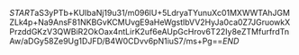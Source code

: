 $START$aS3yPTb+KUIbaNj19u31/m096lU+5LdryaTYunuXc01MXWWTAhJGMZLk4p+Na9AnsF81NKBGvKCMUvgE9aHeWgstlbVV2HyJa0ca0Z7JGruowkXPrzddGKzV3QWBiR2OkOax4ntLirK2uf6eAUpGcHrov6T22Iy8eZTMfurfrdTnAw/aDGy58Ze9Ug1DJFD/B4W0CDvv6pN1iuS7/ms+Pg==$END$